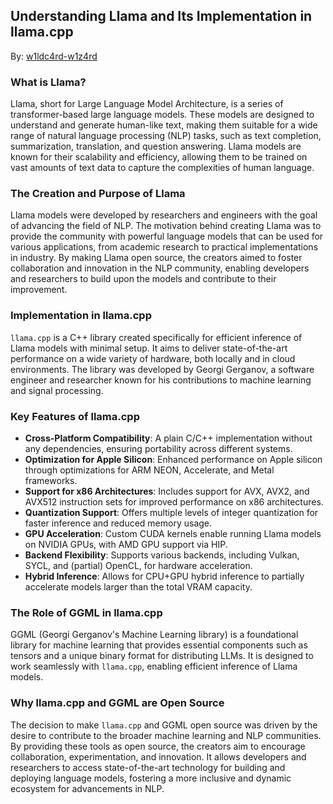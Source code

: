 ## Understanding Llama and Its Implementation in llama.cpp

By: [w1ldc4rd-w1z4rd](https://github.com/w1ldc4rd-w1z4rd)

### What is Llama?

Llama, short for Large Language Model Architecture, is a series of transformer-based large language models. These models are designed to understand and generate human-like text, making them suitable for a wide range of natural language processing (NLP) tasks, such as text completion, summarization, translation, and question answering. Llama models are known for their scalability and efficiency, allowing them to be trained on vast amounts of text data to capture the complexities of human language.

### The Creation and Purpose of Llama

Llama models were developed by researchers and engineers with the goal of advancing the field of NLP. The motivation behind creating Llama was to provide the community with powerful language models that can be used for various applications, from academic research to practical implementations in industry. By making Llama open source, the creators aimed to foster collaboration and innovation in the NLP community, enabling developers and researchers to build upon the models and contribute to their improvement.

### Implementation in llama.cpp

`llama.cpp` is a C++ library created specifically for efficient inference of Llama models with minimal setup. It aims to deliver state-of-the-art performance on a wide variety of hardware, both locally and in cloud environments. The library was developed by Georgi Gerganov, a software engineer and researcher known for his contributions to machine learning and signal processing.

### Key Features of llama.cpp

- **Cross-Platform Compatibility**: A plain C/C++ implementation without any dependencies, ensuring portability across different systems.
- **Optimization for Apple Silicon**: Enhanced performance on Apple silicon through optimizations for ARM NEON, Accelerate, and Metal frameworks.
- **Support for x86 Architectures**: Includes support for AVX, AVX2, and AVX512 instruction sets for improved performance on x86 architectures.
- **Quantization Support**: Offers multiple levels of integer quantization for faster inference and reduced memory usage.
- **GPU Acceleration**: Custom CUDA kernels enable running Llama models on NVIDIA GPUs, with AMD GPU support via HIP.
- **Backend Flexibility**: Supports various backends, including Vulkan, SYCL, and (partial) OpenCL, for hardware acceleration.
- **Hybrid Inference**: Allows for CPU+GPU hybrid inference to partially accelerate models larger than the total VRAM capacity.

### The Role of GGML in llama.cpp

GGML (Georgi Gerganov's Machine Learning library) is a foundational library for machine learning that provides essential components such as tensors and a unique binary format for distributing LLMs. It is designed to work seamlessly with `llama.cpp`, enabling efficient inference of Llama models.

### Why llama.cpp and GGML are Open Source

The decision to make `llama.cpp` and GGML open source was driven by the desire to contribute to the broader machine learning and NLP communities. By providing these tools as open source, the creators aim to encourage collaboration, experimentation, and innovation. It allows developers and researchers to access state-of-the-art technology for building and deploying language models, fostering a more inclusive and dynamic ecosystem for advancements in NLP.
